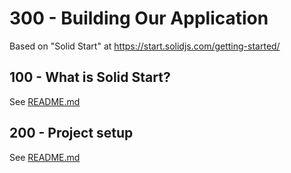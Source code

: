 # 300 - Building Our Application

Based on "Solid Start" at https://start.solidjs.com/getting-started/

## 100 - What is Solid Start?

See [README.md](./100/README.md)

## 200 - Project setup

See [README.md](./200/README.md)
